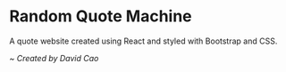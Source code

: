 # Random Quote Machine

A quote website created using React and styled with Bootstrap and CSS.

*~ Created by David Cao*
